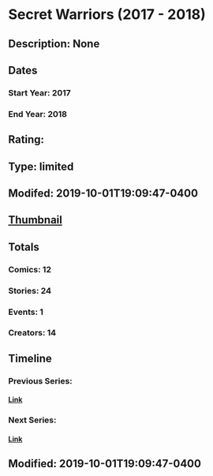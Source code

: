# Secret Warriors  (2017 - 2018)
## Description: None
## Dates
### Start Year: 2017
### End Year: 2018
## Rating: 
## Type: limited
## Modifed: 2019-10-01T19:09:47-0400
## [Thumbnail](http://i.annihil.us/u/prod/marvel/i/mg/6/30/5a8f263058ad1.jpg)
## Totals
### Comics: 12
### Stories: 24
### Events: 1
### Creators: 14
## Timeline
### Previous Series: 
#### [Link]()
### Next Series: 
#### [Link]()
## Modified: 2019-10-01T19:09:47-0400